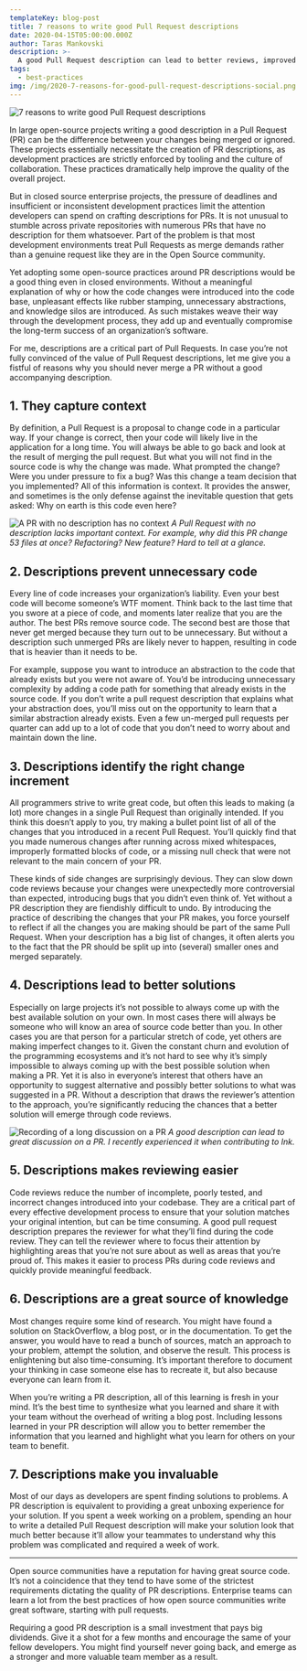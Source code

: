 ```yaml
---
templateKey: blog-post
title: 7 reasons to write good Pull Request descriptions
date: 2020-04-15T05:00:00.000Z
author: Taras Mankovski
description: >-
  A good Pull Request description can lead to better reviews, improved solutions, better documentation, and more. In this article, Taras surveys seven big wins of PR descriptions. 
tags:
  - best-practices
img: /img/2020-7-reasons-for-good-pull-request-descriptions-social.png
---
```

![7 reasons to write good Pull Request descriptions](2020-7-reasons-for-good-pull-request-descriptions-intro.png)

In large open-source projects writing a good description in a Pull Request (PR) can be the difference between your changes being merged or ignored. These projects essentially necessitate the creation of PR descriptions, as development practices are strictly enforced by tooling and the culture of collaboration. These practices dramatically help improve the quality of the overall project.

But in closed source enterprise projects, the pressure of deadlines and insufficient or inconsistent development practices limit the attention developers can spend on crafting descriptions for PRs. It is not unusual to stumble across private repositories with numerous PRs that have no description for them whatsoever. Part of the problem is that most development environments treat Pull Requests as merge demands rather than a genuine request like they are in the Open Source community.

Yet adopting some open-source practices around PR descriptions would be a good thing even in closed environments. Without a meaningful explanation of why or how the code changes were introduced into the code base, unpleasant effects like rubber stamping, unnecessary abstractions, and knowledge silos are introduced. As such mistakes weave their way through the development process, they add up and eventually compromise the long-term success of an organization’s software.

For me, descriptions are a critical part of Pull Requests. In case you’re not fully convinced of the value of Pull Request descriptions, let me give you a fistful of reasons why you should never merge a PR without a good accompanying description.


## 1. They capture context

By definition, a Pull Request is a proposal to change code in a particular way. If your change is correct, then your code will likely live in the application for a long time. You will always be able to go back and look at the result of merging the pull request. But what you will not find in the source code is why the change was made. What prompted the change? Were you under pressure to fix a bug? Was this change a team decision that you implemented? All of this information is context. It provides the answer, and sometimes is the only defense against the inevitable question that gets asked: Why on earth is this code even here?

![A PR with no description has no context](2020-7-reasons-for-good-pull-request-descriptions-empty-pr.png)
*A Pull Request with no description lacks important context. For example, why did this PR change 53 files at once? Refactoring? New feature? Hard to tell at a glance.*

## 2. Descriptions prevent unnecessary code
Every line of code increases your organization’s liability. Even your best code will become someone’s WTF moment. Think back to the last time that you swore at a piece of code, and moments later realize that you are the author. The best PRs remove source code. The second best are those that never get merged because they turn out to be unnecessary. But without a description such unmerged PRs are likely never to happen, resulting in code that is heavier than it needs to be.

For example, suppose you want to introduce an abstraction to the code that already exists but you were not aware of. You’d be introducing unnecessary complexity by adding a code path for something that already exists in the source code. If you don’t write a pull request description that explains what your abstraction does, you’ll miss out on the opportunity to learn that a similar abstraction already exists. Even a few un-merged pull requests per quarter can add up to a lot of code that you don’t need to worry about and maintain down the line. 

## 3. Descriptions identify the right change increment
All programmers strive to write great code, but often this leads to making (a lot) more changes in a single Pull Request than originally intended. If you think this doesn’t apply to you, try making a bullet point list of all of the changes that you introduced in a recent Pull Request. You’ll quickly find that you made numerous changes after running across mixed whitespaces, improperly formatted blocks of code, or a missing null check that were not relevant to the main concern of your PR.

These kinds of side changes are surprisingly devious. They can slow down code reviews because your changes were unexpectedly more controversial than expected, introducing bugs that you didn’t even think of. Yet without a PR description they are fiendishly difficult to undo. By introducing the practice of describing the changes that your PR makes, you force yourself to reflect if all the changes you are making should be part of the same Pull Request. When your description has a big list of changes, it often alerts you to the fact that the PR should be split up into (several) smaller ones and merged separately.

## 4. Descriptions lead to better solutions

Especially on large projects it’s not possible to always come up with the best available solution on your own. In most cases there will always be someone who will know an area of source code better than you. In other cases you are that person for a particular stretch of code, yet others are making imperfect changes to it. Given the constant churn and evolution of the programming ecosystems and it’s not hard to see why it’s simply impossible to always coming up with the best possible solution when making a PR. Yet it is also in everyone’s interest that others have an opportunity to suggest alternative and possibly better solutions to what was suggested in a PR. Without a description that draws the reviewer’s attention to the approach, you’re significantly reducing the chances that a better solution will emerge through code reviews.

![Recording of a long discussion on a PR](2020-7-reasons-for-good-pull-request-descriptions-long-responses.png)
*A good description can lead to great discussion on a PR. I recently experienced it when contributing to Ink.*

## 5. Descriptions makes reviewing easier
Code reviews reduce the number of incomplete, poorly tested, and incorrect changes introduced into your codebase. They are a critical part of every effective development process to ensure that your solution matches your original intention, but can be time consuming. A good pull request description prepares the reviewer for what they’ll find during the code review. They can tell the reviewer where to focus their attention by highlighting areas that you’re not sure about as well as areas that you’re proud of. This makes it easier to process PRs during code reviews and quickly provide meaningful feedback.

## 6. Descriptions are a great source of knowledge

Most changes require some kind of research. You might have found a solution on StackOverflow, a blog post, or in the documentation. To get the answer, you would have to read a bunch of sources, match an approach to your problem, attempt the solution, and observe the result. This process is enlightening but also time-consuming. It’s important therefore to document your thinking in case someone else has to recreate it, but also because everyone can learn from it. 

When you’re writing a PR description, all of this learning is fresh in your mind. It’s the best time to synthesize what you learned and share it with your team without the overhead of writing a blog post. Including lessons learned in your PR description will allow you to better remember the information that you learned and highlight what you learn for others on your team to benefit. 

## 7. Descriptions make you invaluable

Most of our days as developers are spent finding solutions to problems. A PR description is equivalent to providing a great unboxing experience for your solution. If you spent a week working on a problem, spending an hour to write a detailed Pull Request description will make your solution look that much better because it’ll allow your teammates to understand why this problem was complicated and required a week of work. 

---
Open source communities have a reputation for having great source code. It’s not a coincidence that they tend to have some of the strictest requirements dictating the quality of PR descriptions. Enterprise teams can learn a lot from the best practices of how open source communities write great software, starting with pull requests. 

Requiring a good PR description is a small investment that pays big dividends. Give it a shot for a few months and encourage the same of your fellow developers. You might find yourself never going back, and emerge as a stronger and more valuable team member as a result.  
